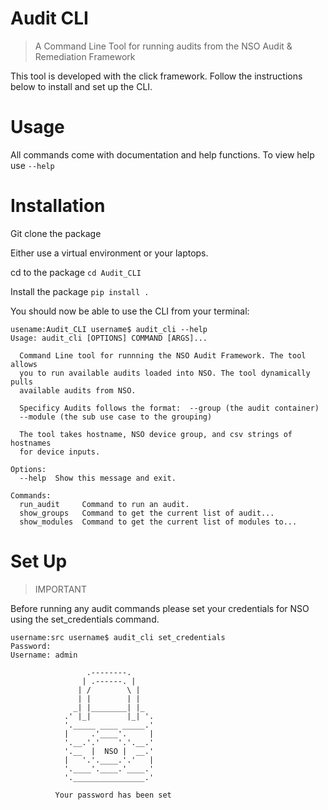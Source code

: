 # Audit CLI

> A Command Line Tool for running audits from the NSO Audit & Remediation Framework

This tool is developed with the click framework.
Follow the instructions below to install and set up the CLI.

# Usage

All commands come with documentation and help functions. To view help use `--help`

# Installation

Git clone the package

Either use a virtual environment or your laptops.

cd to the package `cd Audit_CLI`

Install the package `pip install .`

You should now be able to use the CLI from your terminal:

```cli
usename:Audit_CLI username$ audit_cli --help
Usage: audit_cli [OPTIONS] COMMAND [ARGS]...

  Command Line tool for runnning the NSO Audit Framework. The tool allows
  you to run available audits loaded into NSO. The tool dynamically pulls
  available audits from NSO.

  Specificy Audits follows the format:  --group (the audit container)
  --module (the sub use case to the grouping)

  The tool takes hostname, NSO device group, and csv strings of hostnames
  for device inputs.

Options:
  --help  Show this message and exit.

Commands:
  run_audit     Command to run an audit.
  show_groups   Command to get the current list of audit...
  show_modules  Command to get the current list of modules to...

```

# Set Up

> IMPORTANT

Before running any audit commands please set your credentials for NSO using the set_credentials command.

```
username:src username$ audit_cli set_credentials
Password:
Username: admin

                 .--------.
                | .------. |
               | /        \ |
               | |        | |
              _| |________| |_
            .' |_|        |_| '.
            '._____ ____ _____.'
            |     .'____'.     |
            '.__.'.'    '.'.__.'
            '.__  |  NSO |  __.'
            |   '.'.____.'.'   |
            '.____'.____.'____.'
            '.________________.'

          Your password has been set

```
